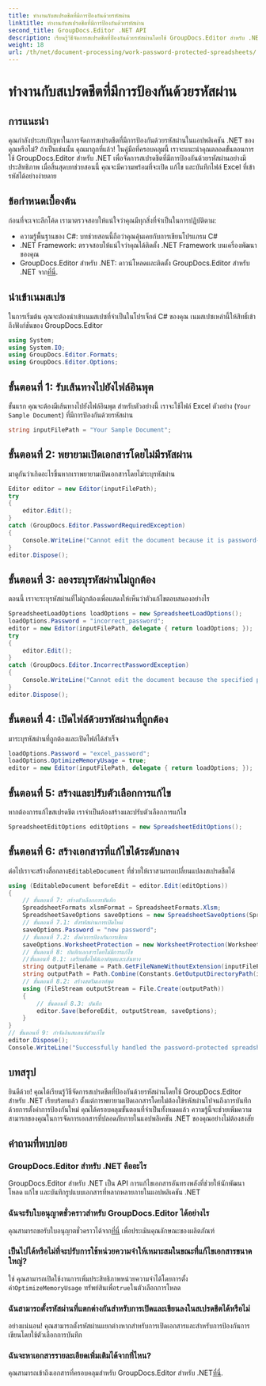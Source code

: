 ```yaml
---
title: ทำงานกับสเปรดชีตที่มีการป้องกันด้วยรหัสผ่าน
linktitle: ทำงานกับสเปรดชีตที่มีการป้องกันด้วยรหัสผ่าน
second_title: GroupDocs.Editor .NET API
description: เรียนรู้วิธีจัดการสเปรดชีตที่ป้องกันด้วยรหัสผ่านโดยใช้ GroupDocs.Editor สำหรับ .NET คำแนะนำโดยละเอียดนี้จะอธิบายขั้นตอนการเปิดเพื่อบันทึกไฟล์ Excel ที่ปลอดภัย
weight: 18
url: /th/net/document-processing/work-password-protected-spreadsheets/
---
```


# ทำงานกับสเปรดชีตที่มีการป้องกันด้วยรหัสผ่าน

## การแนะนำ
คุณกำลังประสบปัญหาในการจัดการสเปรดชีตที่มีการป้องกันด้วยรหัสผ่านในแอปพลิเคชัน .NET ของคุณหรือไม่? ถ้าเป็นเช่นนั้น คุณมาถูกที่แล้ว! ในคู่มือที่ครอบคลุมนี้ เราจะแนะนำคุณตลอดขั้นตอนการใช้ GroupDocs.Editor สำหรับ .NET เพื่อจัดการสเปรดชีตที่มีการป้องกันด้วยรหัสผ่านอย่างมีประสิทธิภาพ เมื่อสิ้นสุดบทช่วยสอนนี้ คุณจะมีความพร้อมที่จะเปิด แก้ไข และบันทึกไฟล์ Excel ที่เข้ารหัสได้อย่างง่ายดาย
## ข้อกำหนดเบื้องต้น
ก่อนที่จะเจาะลึกโค้ด เรามาตรวจสอบให้แน่ใจว่าคุณมีทุกสิ่งที่จำเป็นในการปฏิบัติตาม:
- ความรู้พื้นฐานของ C#: บทช่วยสอนนี้ถือว่าคุณคุ้นเคยกับการเขียนโปรแกรม C#
- .NET Framework: ตรวจสอบให้แน่ใจว่าคุณได้ติดตั้ง .NET Framework บนเครื่องพัฒนาของคุณ
-  GroupDocs.Editor สำหรับ .NET: ดาวน์โหลดและติดตั้ง GroupDocs.Editor สำหรับ .NET จาก[ที่นี่](https://releases.groupdocs.com/editor/net/).
## นำเข้าเนมสเปซ
ในการเริ่มต้น คุณจะต้องนำเข้าเนมสเปซที่จำเป็นในโปรเจ็กต์ C# ของคุณ เนมสเปซเหล่านี้ให้สิทธิ์เข้าถึงฟังก์ชันของ GroupDocs.Editor
```csharp
using System;
using System.IO;
using GroupDocs.Editor.Formats;
using GroupDocs.Editor.Options;
```
## ขั้นตอนที่ 1: รับเส้นทางไปยังไฟล์อินพุต
ขั้นแรก คุณจะต้องมีเส้นทางไปยังไฟล์อินพุต สำหรับตัวอย่างนี้ เราจะใช้ไฟล์ Excel ตัวอย่าง (`Your Sample Document`) ที่มีการป้องกันด้วยรหัสผ่าน
```csharp
string inputFilePath = "Your Sample Document";
```
## ขั้นตอนที่ 2: พยายามเปิดเอกสารโดยไม่มีรหัสผ่าน
มาดูกันว่าเกิดอะไรขึ้นหากเราพยายามเปิดเอกสารโดยไม่ระบุรหัสผ่าน
```csharp
Editor editor = new Editor(inputFilePath);
try
{
    editor.Edit();
}
catch (GroupDocs.Editor.PasswordRequiredException)
{
    Console.WriteLine("Cannot edit the document because it is password-protected. A password is required.");
}
editor.Dispose();
```
## ขั้นตอนที่ 3: ลองระบุรหัสผ่านไม่ถูกต้อง
ตอนนี้ เราจะระบุรหัสผ่านที่ไม่ถูกต้องเพื่อแสดงให้เห็นว่าตัวแก้ไขตอบสนองอย่างไร
```csharp
SpreadsheetLoadOptions loadOptions = new SpreadsheetLoadOptions();
loadOptions.Password = "incorrect_password";
editor = new Editor(inputFilePath, delegate { return loadOptions; });
try
{
    editor.Edit();
}
catch (GroupDocs.Editor.IncorrectPasswordException)
{
    Console.WriteLine("Cannot edit the document because the specified password is incorrect.");
}
editor.Dispose();
```
## ขั้นตอนที่ 4: เปิดไฟล์ด้วยรหัสผ่านที่ถูกต้อง
มาระบุรหัสผ่านที่ถูกต้องและเปิดไฟล์ได้สำเร็จ
```csharp
loadOptions.Password = "excel_password";
loadOptions.OptimizeMemoryUsage = true;
editor = new Editor(inputFilePath, delegate { return loadOptions; });
```
## ขั้นตอนที่ 5: สร้างและปรับตัวเลือกการแก้ไข
หากต้องการแก้ไขสเปรดชีต เราจำเป็นต้องสร้างและปรับตัวเลือกการแก้ไข
```csharp
SpreadsheetEditOptions editOptions = new SpreadsheetEditOptions();
```
## ขั้นตอนที่ 6: สร้างเอกสารที่แก้ไขได้ระดับกลาง
 ต่อไปเราจะสร้างสื่อกลาง`EditableDocument` ที่ช่วยให้เราสามารถเปลี่ยนแปลงสเปรดชีตได้
```csharp
using (EditableDocument beforeEdit = editor.Edit(editOptions))
{
    // ขั้นตอนที่ 7: สร้างตัวเลือกการบันทึก
    SpreadsheetFormats xlsmFormat = SpreadsheetFormats.Xlsm;
    SpreadsheetSaveOptions saveOptions = new SpreadsheetSaveOptions(SpreadsheetFormats.Xlsm);
    // ขั้นตอนที่ 7.1: ตั้งรหัสผ่านการเปิดใหม่
    saveOptions.Password = "new password";
    // ขั้นตอนที่ 7.2: ตั้งค่าการป้องกันการเขียน
    saveOptions.WorksheetProtection = new WorksheetProtection(WorksheetProtectionType.All, "write password");
    // ขั้นตอนที่ 8: บันทึกเอกสารโดยไม่มีการแก้ไข
    //ขั้นตอนที่ 8.1: เตรียมชื่อไฟล์เอาต์พุตและเส้นทาง
    string outputFilename = Path.GetFileNameWithoutExtension(inputFilePath) + "." + xlsmFormat.Extension;
    string outputPath = Path.Combine(Constants.GetOutputDirectoryPath(inputFilePath), outputFilename);
    // ขั้นตอนที่ 8.2: สร้างสตรีมเอาท์พุต
    using (FileStream outputStream = File.Create(outputPath))
    {
        // ขั้นตอนที่ 8.3: บันทึก
        editor.Save(beforeEdit, outputStream, saveOptions);
    }
}
// ขั้นตอนที่ 9: กำจัดอินสแตนซ์ตัวแก้ไข
editor.Dispose();
Console.WriteLine("Successfully handled the password-protected spreadsheet. Editor instance has been disposed: {0}", editor.IsDisposed ? "Yes" : "No");
```
## บทสรุป
ยินดีด้วย! คุณได้เรียนรู้วิธีจัดการสเปรดชีตที่ป้องกันด้วยรหัสผ่านโดยใช้ GroupDocs.Editor สำหรับ .NET เรียบร้อยแล้ว ตั้งแต่การพยายามเปิดเอกสารโดยไม่ต้องใช้รหัสผ่านไปจนถึงการบันทึกด้วยการตั้งค่าการป้องกันใหม่ คุณได้ครอบคลุมขั้นตอนที่จำเป็นทั้งหมดแล้ว ความรู้นี้จะช่วยเพิ่มความสามารถของคุณในการจัดการเอกสารที่ปลอดภัยภายในแอปพลิเคชัน .NET ของคุณอย่างไม่ต้องสงสัย
## คำถามที่พบบ่อย
### GroupDocs.Editor สำหรับ .NET คืออะไร
GroupDocs.Editor สำหรับ .NET เป็น API การแก้ไขเอกสารอันทรงพลังที่ช่วยให้นักพัฒนาโหลด แก้ไข และบันทึกรูปแบบเอกสารที่หลากหลายภายในแอปพลิเคชัน .NET
### ฉันจะรับใบอนุญาตชั่วคราวสำหรับ GroupDocs.Editor ได้อย่างไร
 คุณสามารถขอรับใบอนุญาตชั่วคราวได้จาก[ที่นี่](https://purchase.groupdocs.com/temporary-license/) เพื่อประเมินคุณลักษณะของผลิตภัณฑ์
### เป็นไปได้หรือไม่ที่จะปรับการใช้หน่วยความจำให้เหมาะสมในขณะที่แก้ไขเอกสารขนาดใหญ่?
 ใช่ คุณสามารถเปิดใช้งานการเพิ่มประสิทธิภาพหน่วยความจำได้โดยการตั้งค่า`OptimizeMemoryUsage` ทรัพย์สินเพื่อ`true`ในตัวเลือกการโหลด
### ฉันสามารถตั้งรหัสผ่านที่แตกต่างกันสำหรับการเปิดและเขียนลงในสเปรดชีตได้หรือไม่
อย่างแน่นอน! คุณสามารถตั้งรหัสผ่านแยกต่างหากสำหรับการเปิดเอกสารและสำหรับการป้องกันการเขียนโดยใช้ตัวเลือกการบันทึก
### ฉันจะหาเอกสารรายละเอียดเพิ่มเติมได้จากที่ไหน?
 คุณสามารถเข้าถึงเอกสารที่ครอบคลุมสำหรับ GroupDocs.Editor สำหรับ .NET[ที่นี่](https://tutorials.groupdocs.com/editor/net/).